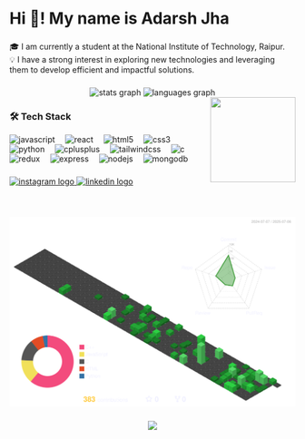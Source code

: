 <h1 align="left">Hi 👋! My name is Adarsh Jha</h1>

###

<p align="left">🎓 I am currently a student at the National Institute of Technology, Raipur.<br>💡 I have a strong interest in exploring new technologies and leveraging them to develop efficient and impactful solutions.</p>

###

<div align="center">
  <img src="https://github-readme-stats.vercel.app/api?username=hacketthadwin&hide_title=false&hide_rank=false&show_icons=true&include_all_commits=true&count_private=true&disable_animations=false&theme=dracula&locale=en&hide_border=false" height="150" alt="stats graph"  />
  <img src="https://github-readme-stats.vercel.app/api/top-langs?username=hacketthadwin&locale=en&hide_title=false&layout=compact&card_width=320&langs_count=5&theme=dracula&hide_border=false" height="150" alt="languages graph"  />
</div>

<img align="right" src="https://media.giphy.com/media/v1.Y2lkPWVjZjA1ZTQ3c3VkOHE0eHF0OGZqMzlrMzFqNnFzb3h4MmQ3YjkyOGF0YW52cDk3aSZlcD12MV9naWZzX3NlYXJjaCZjdD1n/PZrjGkr334fXa/giphy.gif" width="150" height="150" />

###

### 🛠️ Tech Stack

<div align="left" >
  <img src="https://cdn.jsdelivr.net/gh/devicons/devicon/icons/javascript/javascript-plain.svg" height="30" width="30" alt="javascript" />
  <img width="10"/>

  <img src="https://cdn.jsdelivr.net/gh/devicons/devicon/icons/react/react-original.svg" height="30" width="30" alt="react" />
  <img width="10"/>

  <img src="https://cdn.jsdelivr.net/gh/devicons/devicon/icons/html5/html5-plain.svg" height="30" width="30" alt="html5" />
  <img width="10"/>

  <img src="https://cdn.jsdelivr.net/gh/devicons/devicon/icons/css3/css3-plain.svg" height="30" width="30" alt="css3" />
  <img width="10"/>

  <img src="https://cdn.jsdelivr.net/gh/devicons/devicon/icons/python/python-plain.svg" height="30" width="30" alt="python" />
  <img width="10"/>

  <img src="https://cdn.jsdelivr.net/gh/devicons/devicon/icons/cplusplus/cplusplus-plain.svg" height="30" width="30" alt="cplusplus" />
  <img width="10"/>

  <img src="https://cdn.jsdelivr.net/gh/devicons/devicon/icons/tailwindcss/tailwindcss-original-wordmark.svg" height="30" width="30" alt="tailwindcss" />
  <img width="10"/>

  <img src="https://cdn.jsdelivr.net/gh/devicons/devicon/icons/c/c-original.svg" height="30" width="30" alt="c" />
  <img width="10"/>

  <img src="https://cdn.jsdelivr.net/gh/devicons/devicon/icons/redux/redux-original.svg" height="30" width="30" alt="redux" />
  <img width="10"/>

  <img src="https://upload.wikimedia.org/wikipedia/commons/6/64/Expressjs.png" height="30" width="30" alt="express" />
  <img width="10"/>

  <img src="https://cdn.jsdelivr.net/gh/devicons/devicon/icons/nodejs/nodejs-original.svg" height="30" width="30" alt="nodejs" />
  <img width="10"/>

  <img src="https://cdn.jsdelivr.net/gh/devicons/devicon/icons/mongodb/mongodb-original.svg" height="30" width="30" alt="mongodb" />
  <img width="10"/>

</div>


###

<div align="left">
  <a href="https://www.instagram.com/_not_so_adarsh/" target="_blank">
    <img src="https://img.shields.io/static/v1?message=Instagram&logo=instagram&label=&color=E4405F&logoColor=white&labelColor=&style=for-the-badge" height="35" alt="instagram logo"  />
  <a href="https://www.linkedin.com/in/hacketthadwin/" target="_blank">
    <img src="https://img.shields.io/static/v1?message=LinkedIn&logo=linkedin&label=&color=0077B5&logoColor=white&labelColor=&style=for-the-badge" height="35" alt="linkedin logo"  />
  </a>
</div>

###



###

<br clear="both">

![](./profile-3d-contrib/profile-transparent.svg)


###

<div align="center">
  <img src="https://profile-counter.glitch.me/hacketthadwin/count.svg?"  />
</div>

###
